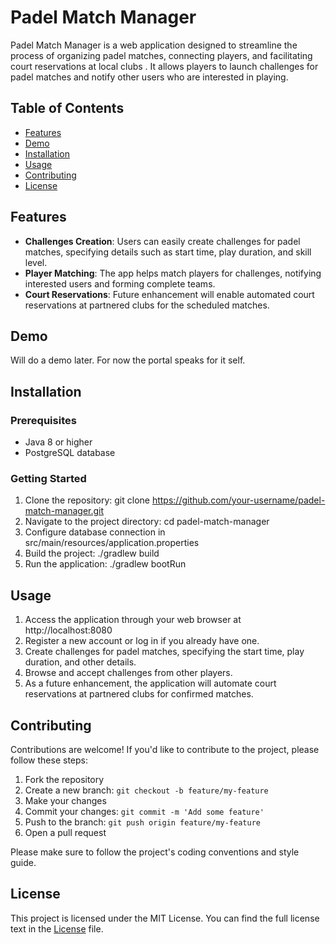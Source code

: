 # Padel Match Manager



Padel Match Manager is a web application designed to streamline the process of organizing padel matches, connecting players, and facilitating court reservations at local clubs . It allows players to launch challenges for padel matches and notify other users who are interested in playing. 

## Table of Contents

- [Features](#features)
- [Demo](#demo)
- [Installation](#installation)
- [Usage](#usage)
- [Contributing](#contributing)
- [License](#license)

## Features

- **Challenges Creation**: Users can easily create challenges for padel matches, specifying details such as start time, play duration, and skill level.
- **Player Matching**: The app helps match players for challenges, notifying interested users and forming complete teams.
- **Court Reservations**: Future enhancement will enable automated court reservations at partnered clubs for the scheduled matches.

## Demo

Will do a demo later. For now the portal speaks for it self.

## Installation

### Prerequisites

- Java 8 or higher
- PostgreSQL database

### Getting Started

1. Clone the repository: git clone https://github.com/your-username/padel-match-manager.git
2. Navigate to the project directory: cd padel-match-manager 
3. Configure database connection in src/main/resources/application.properties 
4. Build the project: ./gradlew build 
5. Run the application: ./gradlew bootRun

## Usage

1. Access the application through your web browser at http://localhost:8080
2. Register a new account or log in if you already have one.
3. Create challenges for padel matches, specifying the start time, play duration, and other details.
4. Browse and accept challenges from other players.
5. As a future enhancement, the application will automate court reservations at partnered clubs for confirmed matches.

## Contributing

Contributions are welcome! If you'd like to contribute to the project, please follow these steps:

1. Fork the repository
2. Create a new branch: `git checkout -b feature/my-feature`
3. Make your changes
4. Commit your changes: `git commit -m 'Add some feature'`
5. Push to the branch: `git push origin feature/my-feature`
6. Open a pull request

Please make sure to follow the project's coding conventions and style guide.

## License

This project is licensed under the MIT License. You can find the full license text in the [License](LICENSE) file.

